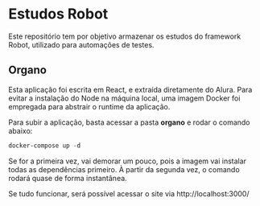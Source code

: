 # Estudos Robot
Este repositório tem por objetivo armazenar os estudos do framework Robot, utilizado para automações de testes.

## Organo
Esta aplicação foi escrita em React, e extraída diretamente do Alura.
Para evitar a instalação do Node na máquina local, uma imagem Docker foi empregada para abstrair o runtime da aplicação.

Para subir a aplicação, basta acessar a pasta **organo** e rodar o comando abaixo:

```powershell
docker-compose up -d
```

Se for a primeira vez, vai demorar um pouco, pois a imagem vai instalar todas as dependências primeiro. À partir da segunda vez, o comando rodará quase de forma instantânea.

Se tudo funcionar, será possível acessar o site via http://localhost:3000/